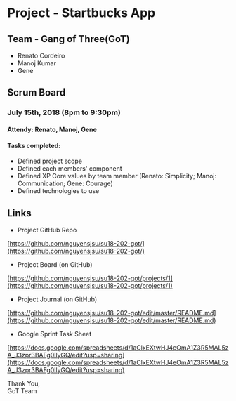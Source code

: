 # Project - Startbucks App

## Team - Gang of Three(GoT)
- Renato Cordeiro 
- Manoj Kumar
- Gene

## Scrum Board
### July 15th, 2018 (8pm to 9:30pm)
#### Attendy: Renato, Manoj, Gene
#### Tasks completed:
- Defined project scope
- Defined each members' component
- Defined XP Core values by team member (Renato: Simplicity; Manoj: Communication; Gene: Courage)
- Defined technologies to use


## Links
- Project GitHub Repo

[https://github.com/nguyensjsu/su18-202-got/](https://github.com/nguyensjsu/su18-202-got/)

- Project Board (on GitHub)

[https://github.com/nguyensjsu/su18-202-got/projects/1](https://github.com/nguyensjsu/su18-202-got/projects/1)

- Project Journal (on GitHub)

[https://github.com/nguyensjsu/su18-202-got/edit/master/README.md](https://github.com/nguyensjsu/su18-202-got/edit/master/README.md)

- Google Sprint Task Sheet

[https://docs.google.com/spreadsheets/d/1aClxEXtwHJ4eOmA1Z3R5MAL5zA_J3zpr3BAFg0llyGQ/edit?usp=sharing](https://docs.google.com/spreadsheets/d/1aClxEXtwHJ4eOmA1Z3R5MAL5zA_J3zpr3BAFg0llyGQ/edit?usp=sharing)


Thank You,</br>
GoT Team

